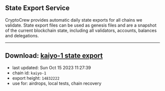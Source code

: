 ## State Export Service
CryptoCrew provides automatic daily state exports for all chains we validate. State export files can be used as genesis files and are a snapshot of the current blockchain state, including all validators, accounts, balances and delegations.

---
**Download: [kaiyo-1 state export](https://dl.ccvalidators.com/SERVICE/kujira/kaiyo-1_export_14832222.json)**
---

- last updated: Sun Oct 15 2023 11:27:39
- chain id: `kaiyo-1`
- export height: `14832222`
- use for: airdrops, local tests, chain recovery
